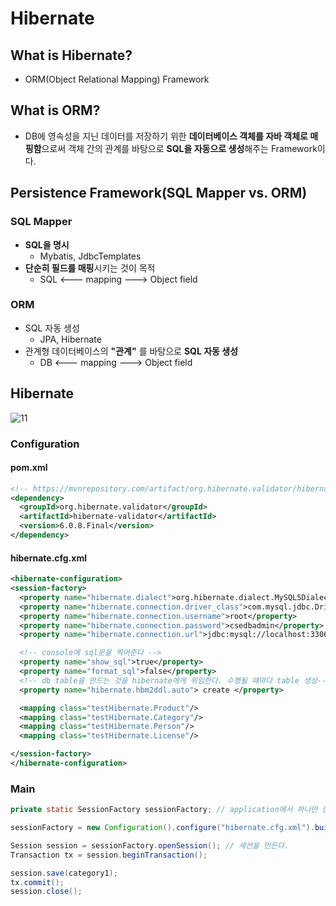 # Hibernate

## What is Hibernate?
- ORM(Object Relational Mapping) Framework

## What is ORM?
- DB에 영속성을 지닌 데이터를 저장하기 위한  **데이터베이스 객체를 자바 객체로 매핑함**으로써 객체 간의 관계를 바탕으로 **SQL을 자동으로 생성**해주는 Framework이다.

## Persistence Framework(SQL Mapper vs. ORM)

### SQL Mapper
- **SQL을 명시**
  - Mybatis, JdbcTemplates
- **단순히 필드를 매핑**시키는 것이 목적
  - SQL  <--- mapping ---> Object field

### ORM
- SQL 자동 생성
  - JPA, Hibernate
- 관계형 데이터베이스의 **"관계"** 를 바탕으로 **SQL 자동 생성**
  - DB  <--- mapping ---> Object field

## Hibernate
![11](https://user-images.githubusercontent.com/32935365/63075569-23888200-bf6d-11e9-84c5-8ea763b6a70d.PNG)  

### Configuration

#### pom.xml
```xml
<!-- https://mvnrepository.com/artifact/org.hibernate.validator/hibernate-validator -->
<dependency>
  <groupId>org.hibernate.validator</groupId>
  <artifactId>hibernate-validator</artifactId>
  <version>6.0.8.Final</version>
</dependency>
```

#### hibernate.cfg.xml
```xml
<hibernate-configuration>
<session-factory>
  <property name="hibernate.dialect">org.hibernate.dialect.MySQL5Dialect</property>
  <property name="hibernate.connection.driver_class">com.mysql.jdbc.Driver</property>
  <property name="hibernate.connection.username">root</property>
  <property name="hibernate.connection.password">csedbadmin</property>
  <property name="hibernate.connection.url">jdbc:mysql://localhost:3306/testdb?serverTimezone=UTC</property>

  <!-- console에 sql문을 찍어준다 -->
  <property name="show_sql">true</property>
  <property name="format_sql">false</property>
  <!-- db table을 만드는 것을 hibernate에게 위임한다. 수행될 때마다 table 생성-->
  <property name="hibernate.hbm2ddl.auto"> create </property>

  <mapping class="testHibernate.Product"/>
  <mapping class="testHibernate.Category"/>
  <mapping class="testHibernate.Person"/>
  <mapping class="testHibernate.License"/>

</session-factory>
</hibernate-configuration>
```

### Main
```java
private static SessionFactory sessionFactory; // application에서 하나만 만든다. => 다수의 session 만들 수 있다.

sessionFactory = new Configuration().configure("hibernate.cfg.xml").buildSessionFactory();

Session session = sessionFactory.openSession(); // 세션을 만든다.
Transaction tx = session.beginTransaction();

session.save(category1);
tx.commit();
session.close();
```
